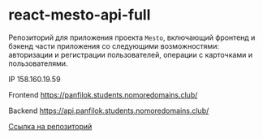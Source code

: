 # react-mesto-api-full
Репозиторий для приложения проекта `Mesto`, включающий фронтенд и бэкенд части приложения со следующими возможностями: авторизации и регистрации пользователей, операции с карточками и пользователями. 

IP 158.160.19.59

Frontend https://panfilok.students.nomoredomains.club/

Backend https://api.panfilok.students.nomoredomains.club/
  
[Ссылка на репозиторий](https://github.com/Panfil0k/react-mesto-api-full)
